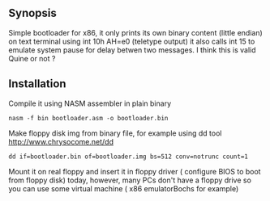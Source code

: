 ## Synopsis

Simple bootloader for x86, it only prints its own binary content (little endian) 
on text terminal using int 10h AH=e0 (teletype output)
it also calls int 15 to emulate system pause for delay betwen two messages. 
I think this is valid Quine or not ?

## Installation

Compile it using NASM assembler in plain binary
```
nasm -f bin bootloader.asm -o bootloader.bin
```
Make floppy disk img from binary file, for example using dd tool http://www.chrysocome.net/dd
```
dd if=bootloader.bin of=bootloader.img bs=512 conv=notrunc count=1 
```
    
Mount it on real floppy and insert it in floppy driver ( configure BIOS to boot from floppy disk)
today, however, many PCs don't have a floppy drive so you can use some virtual machine  ( x86 emulatorBochs for example)
  
